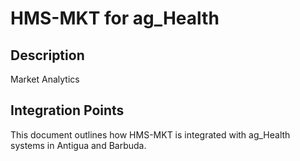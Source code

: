 # HMS-MKT for ag_Health

## Description

Market Analytics

## Integration Points

This document outlines how HMS-MKT is integrated with ag_Health systems in Antigua and Barbuda.
